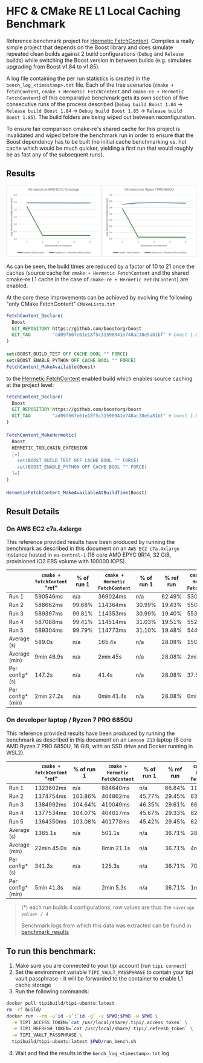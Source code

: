 HFC & CMake RE L1 Local Caching Benchmark
=========================================

Reference benchmark project for [Hermetic FetchContent](https://github.com/tipi-build/hfc). Compiles a really simple project that depends on the Boost library and does simulate repeated clean builds against 2 build configurations (`Debug` and `Release` builds) while switching the Boost version in between builds (e.g. simulates upgrading from Boost v1.84 to v1.85).

A log file containing the per run statistics is created in the `bench_log_<timestamp>.txt` file. Each of the tree scenarios (`cmake + fetchContent`, `cmake + Hermetic FetchContent` and `cmake-re + Hermetic FetchContent`) of this comparative benchmark gets its own section of five consecutive runs of the process described (`Debug build Boost 1.84` -> `Release build Boost 1.84` -> `Debug build Boost 1.85` -> `Release build Boost 1.85`). The build folders are being wiped out between reconfiguration.

To ensure fair comparison cmake-re's shared cache for this project is invalidated and wiped before the benchmark run in order to ensure that the Boost dependency has to be built (no initial cache benchmarking vs. hot cache which would be much quicker, yielding a first run that would roughly be as fast any of the subsequent runs).

Results
-------

![Benchmark Chart](assets/benchmark_chart.png)

As can be seen, the build times are reduced by a factor of 10 to 21 once the caches (source cache for `cmake + Hermetic FetchContent` and the shared cmake-re L1 cache in the case of `cmake-re + Hermetic FetchContent`) are enabled.

At the core these improvements can be achieved by evolving the following "only CMake FetchContent" `CMakeLists.txt` 

```cmake
FetchContent_Declare(
  Boost
  GIT_REPOSITORY https://github.com/boostorg/boost
  GIT_TAG        "ad09f667e61e18f5c31590941e748ac38e5a81bf" # boost 1.85
)

set(BOOST_BUILD_TEST OFF CACHE BOOL "" FORCE)
set(BOOST_ENABLE_PYTHON OFF CACHE BOOL "" FORCE)
FetchContent_MakeAvailable(Boost)
```

to the [Hermetic FetchContent](https://github.com/tipi-build/hfc) enabled build which enables source caching at the project level:

```cmake
FetchContent_Declare(
  Boost
  GIT_REPOSITORY https://github.com/boostorg/boost
  GIT_TAG        "ad09f667e61e18f5c31590941e748ac38e5a81bf" # boost 1.85
)

FetchContent_MakeHermetic(
  Boost
  HERMETIC_TOOLCHAIN_EXTENSION
  [=[
    set(BOOST_BUILD_TEST OFF CACHE BOOL "" FORCE)
    set(BOOST_ENABLE_PYTHON OFF CACHE BOOL "" FORCE)
  ]=]
)

HermeticFetchContent_MakeAvailableAtBuildTime(Boost)
```


Result Details
--------------

### On AWS EC2 c7a.4xlarge

This reference provided results have been produced by running the benchmark as described in this document on an `AWS EC2 c7a.4xlarge` instance hosted in `eu-central-1` (16 core AMD EPYC 9R14, 32 GiB, provisioned IO2 EBS volume with 100000 IOPS).

|                   | `cmake + fetchContent` "ref"  | % of run 1  | `cmake + Hermetic FetchContent` | % of run 1  | % **ref** run | `cmake-re + Hermetic FetchContent`  | % of run 1  | % **ref** run |
|-------------------|-------------------------------|-------------|---------------------------------|-------------|---------------|-------------------------------------|-------------|---------------|
| Run 1             | 590546ms                      | n/a         | 369024ms                        | n/a         | 62.49%        | 530265ms                            | n/a         | 89.79%        |
| Run 2             | 588662ms                      | 99.68%      | 114364ms                        | 30.99%      | 19.43%        | 55070ms                             | 10.39%      |  9.36%        |
| Run 3             | 589397ms                      | 99.81%      | 114353ms                        | 30.99%      | 19.40%        | 55355ms                             | 10.44%      |  9.39%        |
| Run 4             | 587088ms                      | 99.41%      | 114514ms                        | 31.03%      | 19.51%        | 55205ms                             | 10.41%      |  9.40%        |
| Run 5             | 589304ms                      | 99.79%      | 114773ms                        | 31.10%      | 19.48%        | 54437ms                             | 10.27%      |  9.24%        |
| Average (s)       | 589.0s                        | n/a         | 165.4s                          | n/a         | 28.08%        | 150.1s	                            | n/a         | 25.48%        |
| Average (min)     | 9min 48.9s                    | n/a         | 2min 45s                        | n/a         | 28.08%        | 2min 30s                            | n/a         | 25.48%        |
| Per config* (s)   | 147.2s                        | n/a         | 41.4s                           | n/a         | 28.08%        | 37.5s                               | n/a         | 25.48%        |
| Per config* (min) | 2min 27.2s                    | n/a         | 0min 41.4s                      | n/a         | 28.08%        | 0min 37.5s                          | n/a         | 25.48%        |

### On developer laptop / Ryzen 7 PRO 6850U

This reference provided results have been produced by running the benchmark as described in this document on an `Lenovo Z13` laptop (8 core AMD Ryzen 7 PRO 6850U, 16 GiB, with an SSD drive and Docker running in WSL2).

|                   | `cmake + fetchContent` "ref"  | % of run 1  | `cmake + Hermetic FetchContent` | % of run 1  | % **ref** run | `cmake-re + Hermetic FetchContent`  | % of run 1  | % **ref** run |
|-------------------|-------------------------------|-------------|---------------------------------|-------------|---------------|-------------------------------------|-------------|---------------|
| Run 1             | 1323602ms                     | n/a         | 884640ms                        | n/a         | 66.84%        | 1163952ms                           | n/a         | 87.94%        |
| Run 2             | 1374754ms                     | 103.86%     | 404862ms                        | 45.77%      | 29.45%        | 63803ms                             | 5.48%       |  4.64%        |
| Run 3             | 1384992ms                     | 104.64%     | 410049ms                        | 46.35%      | 29.61%        | 66127ms                             | 5.68%       |  4.77%        |
| Run 4             | 1377534ms                     | 104.07%     | 404017ms                        | 45.67%      | 29.33%        | 62038ms                             | 5.33%       |  4.50%        |
| Run 5             | 1364350ms                     | 103.08%     | 401778ms                        | 45.42%      | 29.45%        | 62112ms                             | 5.34%       |  4.55%        |
| Average (s)       | 1365.1s                       | n/a         | 501.1s                          | n/a         | 36.71%        | 283.6s                              | n/a         | 20.78%        |
| Average (min)     | 22min 45.0s                   | n/a         | 8min 21.1s                      | n/a         | 36.71%        | 4min 43.6s                          | n/a         | 20.78%        |
| Per config* (s)   | 341.3s                        | n/a         | 125.3s                          | n/a         | 36.71%        | 70.9s                               | n/a         | 20.78%        |
| Per config* (min) | 5min 41.3s                    | n/a         | 2min 5.3s                       | n/a         | 36.71%        | 1min 10.9s                          | n/a         | 20.78%        |

>
> (*) each run builds 4 configurations, row values are thus the `<average value> / 4`
>
> Benchmark logs from which this data was extracted can be found in [benchmark_results](./benchmark_results/)
>

To run this benchmark:
----------------------

1. Make sure you are connected to your tipi account (run `tipi connect`)
2. Set the environment variable `TIPI_VAULT_PASSPHRASE` to contain your tipi vault passphrase - it will be forwarded to the container to enable L1 cache storage
3. Run the following commands:

```bash
docker pull tipibuild/tipi-ubuntu:latest
rm -rf build/
docker run --rm -u`id -u`:`id -g` -v $PWD:$PWD -w $PWD \
  -e TIPI_ACCESS_TOKEN=`cat /usr/local/share/.tipi/.access_token` \
  -e TIPI_REFRESH_TOKEN=`cat /usr/local/share/.tipi/.refresh_token` \
  -e TIPI_VAULT_PASSPHRASE \
  tipibuild/tipi-ubuntu:latest $PWD/run_bench.sh
```

4. Wait and find the results in the `bench_log_<timestamp>.txt` log


